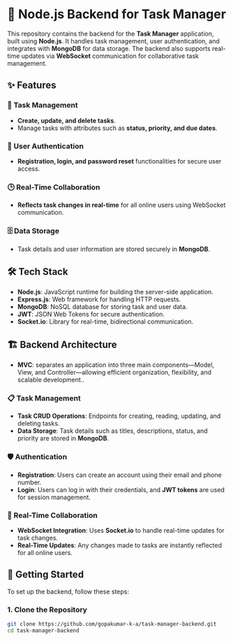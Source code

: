 # 📝 Node.js Backend for Task Manager

This repository contains the backend for the **Task Manager** application, built using **Node.js**. It handles task management, user authentication, and integrates with **MongoDB** for data storage. The backend also supports real-time updates via **WebSocket** communication for collaborative task management.

## ✨ Features

### 🚀 Task Management
- **Create, update, and delete tasks**.
- Manage tasks with attributes such as **status, priority, and due dates**.

### 🔐 User Authentication
- **Registration, login, and password reset** functionalities for secure user access.

### 🕒 Real-Time Collaboration
- **Reflects task changes in real-time** for all online users using WebSocket communication.

### 🗄️ Data Storage
- Task details and user information are stored securely in **MongoDB**.

## 🛠️ Tech Stack
- **Node.js**: JavaScript runtime for building the server-side application.
- **Express.js**: Web framework for handling HTTP requests.
- **MongoDB**: NoSQL database for storing task and user data.
- **JWT**: JSON Web Tokens for secure authentication.
- **Socket.io**: Library for real-time, bidirectional communication.

## 🏗️ Backend Architecture
- **MVC**:  separates an application into three main components—Model, View, and Controller—allowing efficient organization, flexibility, and scalable development..
### 📋 Task Management
- **Task CRUD Operations**: Endpoints for creating, reading, updating, and deleting tasks.
- **Data Storage**: Task details such as titles, descriptions, status, and priority are stored in **MongoDB**.

### 🛡️ Authentication
- **Registration**: Users can create an account using their email and phone number.
- **Login**: Users can log in with their credentials, and **JWT tokens** are used for session management.


### 🔄 Real-Time Collaboration
- **WebSocket Integration**: Uses **Socket.io** to handle real-time updates for task changes.
- **Real-Time Updates**: Any changes made to tasks are instantly reflected for all online users.

## 🚀 Getting Started

To set up the backend, follow these steps:

### 1. Clone the Repository

```bash
git clone https://github.com/gopakumar-k-a/task-manager-backend.git
cd task-manager-backend

